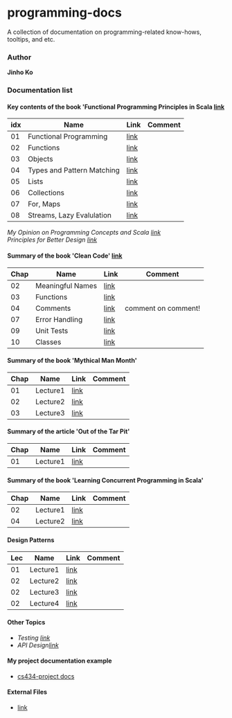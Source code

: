 # programming-docs
A collection of documentation on programming-related know-hows, tooltips, and etc.

### Author
**Jinho Ko**

### Documentation list

#### Key contents of the book 'Functional Programming Principles in Scala [link](https://courseware.epfl.ch/courses/course-v1:EPFL+progfun1+2018_T1/about)
| idx | Name             | Link | Comment |
|------|------------------|---------|---------|
| 01   | Functional Programming | [link](./functional-programming-principles-in-scala/01-functional-programming.md)        |         |
| 02   | Functions        | [link](./functional-programming-principles-in-scala/02-functions.md)        |         |
| 03   | Objects                  | [link](./functional-programming-principles-in-scala/03-objects.md)        |         |
| 04   | Types and Pattern Matching | [link](./functional-programming-principles-in-scala/04-types-and-pattern-matching.md) |   |
| 05   | Lists | [link](./functional-programming-principles-in-scala/05-lists.md) |
| 06   | Collections | [link](./functional-programming-principles-in-scala/06-collections.md) |
| 07   | For, Maps | [link](./functional-programming-principles-in-scala/07-for-maps.md) |
| 08   | Streams, Lazy Evalulation | [link](./functional-programming-principles-in-scala/08-streams-and-lazy-evaluation.md) |

*My Opinion on Programming Concepts and Scala [link](./etc/programming-concepts-and-scala.md)*  
*Principles for Better Design [link](./etc/principles-for-better-design.md)* 

#### Summary of the book 'Clean Code' [link](https://www.amazon.com/Clean-Code-Handbook-Software-Craftsmanship/dp/0132350882)

| Chap | Name             | Link | Comment |
|------|------------------|---------|---------|
| 02   | Meaningful Names | [link](./clean-code/chap02-meaningful_names.md)        |         |
| 03   | Functions        | [link](./clean-code/chap03-functions.md)        |         |
| 04   | Comments                 | [link](./clean-code/chap04-comments.md)        | comment on comment!        |
| 07   | Error Handling         | [link](./clean-code/chap07-error_handling.md)        |        |
| 09   | Unit Tests         | [link](./clean-code/chap09-unit-tests.md)        |        |
| 10   | Classes         | [link](./clean-code/chap10-classes.md)        |        |

#### Summary of the book 'Mythical Man Month'

| Chap | Name             | Link | Comment |
|------|------------------|---------|---------|
| 01   | Lecture1 | [link](./mythical-man-month/lecture1.md)        |         |
| 02   | Lecture2 | [link](./mythical-man-month/lecture2.md)        |         |
| 03   | Lecture3 | [link](./mythical-man-month/lecture3.md)        |         |

#### Summary of the article 'Out of the Tar Pit'

| Chap | Name             | Link | Comment |
|------|------------------|---------|---------|
| 01   | Lecture1 | [link](./out-of-the-tar-pit/lecture1.md)        |         |


#### Summary of the book 'Learning Concurrent Programming in Scala'

| Chap | Name             | Link | Comment |
|------|------------------|---------|---------|
| 02   | Lecture1 | [link](./learning-concurrent-programming-in-scala/lecture1.md)        |         |
| 04   | Lecture2 | [link](./learning-concurrent-programming-in-scala/lecture2.md)        |         |

#### Design Patterns

| Lec | Name             | Link | Comment |
|------|------------------|---------|---------|
| 01   | Lecture1 | [link](./design-patterns/lecture1.md)        |         |
| 02   | Lecture2 | [link](./design-patterns/lecture2.md)        |         |
| 02   | Lecture3 | [link](./design-patterns/lecture3.md)        |         |
| 02   | Lecture4 | [link](./design-patterns/lecture4.md)        |         |


#### Other Topics
- *Testing [link](./etc/testing.md)*
- *API Design[link](./api-design/)*

#### My project documentation example
- [cs434-project docs](https://github.com/jinhoko/cs434-project/tree/master/docs/project)

#### External Files
- [link](./external/)
